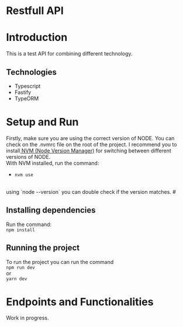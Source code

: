 # Restfull API
#
# Introduction
This is a test API for combining different technology. 
## Technologies
- Typescript
- Fastify
- TypeORM

# Setup and Run
Firstly, make sure you are using the correct version of NODE. You can check on the .nvmrc file on the root of the project. I recommend you to install[ NVM (Node Version Manager)](https://github.com/nvm-sh/nvm) for switching between different versions of NODE. <br>
With NVM installed, run the command:
- ``` nvm use ```
<br>
using `node --version` you can double check if the version matches.
#

## Installing dependencies
Run the command: <br>
``` npm install ```
<br>

## Running the project 
To run the project you can run the command <br>
```npm run dev``` <br>
or <br>
```yarn dev```

# Endpoints and Functionalities
Work in progress.